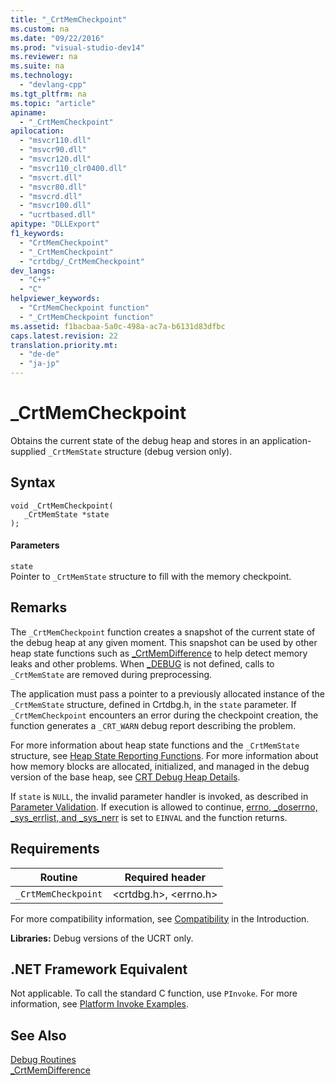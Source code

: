 ```yaml
---
title: "_CrtMemCheckpoint"
ms.custom: na
ms.date: "09/22/2016"
ms.prod: "visual-studio-dev14"
ms.reviewer: na
ms.suite: na
ms.technology: 
  - "devlang-cpp"
ms.tgt_pltfrm: na
ms.topic: "article"
apiname: 
  - "_CrtMemCheckpoint"
apilocation: 
  - "msvcr110.dll"
  - "msvcr90.dll"
  - "msvcr120.dll"
  - "msvcr110_clr0400.dll"
  - "msvcrt.dll"
  - "msvcr80.dll"
  - "msvcrd.dll"
  - "msvcr100.dll"
  - "ucrtbased.dll"
apitype: "DLLExport"
f1_keywords: 
  - "CrtMemCheckpoint"
  - "_CrtMemCheckpoint"
  - "crtdbg/_CrtMemCheckpoint"
dev_langs: 
  - "C++"
  - "C"
helpviewer_keywords: 
  - "CrtMemCheckpoint function"
  - "_CrtMemCheckpoint function"
ms.assetid: f1bacbaa-5a0c-498a-ac7a-b6131d83dfbc
caps.latest.revision: 22
translation.priority.mt: 
  - "de-de"
  - "ja-jp"
---
```

# _CrtMemCheckpoint
Obtains the current state of the debug heap and stores in an application-supplied `_CrtMemState` structure (debug version only).  
  
## Syntax  
  
```  
void _CrtMemCheckpoint(  
   _CrtMemState *state   
);  
```  
  
#### Parameters  
 `state`  
 Pointer to `_CrtMemState` structure to fill with the memory checkpoint.  
  
## Remarks  
 The `_CrtMemCheckpoint` function creates a snapshot of the current state of the debug heap at any given moment. This snapshot can be used by other heap state functions such as [_CrtMemDifference](../VS_csharp/_crtmemdifference.md) to help detect memory leaks and other problems. When [_DEBUG](../VS_csharp/_debug.md) is not defined, calls to `_CrtMemState` are removed during preprocessing.  
  
 The application must pass a pointer to a previously allocated instance of the `_CrtMemState` structure, defined in Crtdbg.h, in the `state` parameter. If `_CrtMemCheckpoint` encounters an error during the checkpoint creation, the function generates a `_CRT_WARN` debug report describing the problem.  
  
 For more information about heap state functions and the `_CrtMemState` structure, see [Heap State Reporting Functions](../VS_csharp/crt-debug-heap-details.md#BKMK_Heap_State_Reporting_Functions). For more information about how memory blocks are allocated, initialized, and managed in the debug version of the base heap, see [CRT Debug Heap Details](../VS_csharp/crt-debug-heap-details.md).  
  
 If `state` is `NULL`, the invalid parameter handler is invoked, as described in [Parameter Validation](../VS_csharp/parameter-validation.md). If execution is allowed to continue, [errno, _doserrno, _sys_errlist, and _sys_nerr](../VS_csharp/errno--_doserrno--_sys_errlist--and-_sys_nerr.md) is set to `EINVAL` and the function returns.  
  
## Requirements  
  
|Routine|Required header|  
|-------------|---------------------|  
|`_CrtMemCheckpoint`|<crtdbg.h>, <errno.h>|  
  
 For more compatibility information, see [Compatibility](../VS_csharp/compatibility.md) in the Introduction.  
  
 **Libraries:** Debug versions of the UCRT only.  
  
## .NET Framework Equivalent  
 Not applicable. To call the standard C function, use `PInvoke`. For more information, see [Platform Invoke Examples](assetId:///15926806-f0b7-487e-93a6-4e9367ec689f).  
  
## See Also  
 [Debug Routines](../VS_csharp/debug-routines.md)   
 [_CrtMemDifference](../VS_csharp/_crtmemdifference.md)